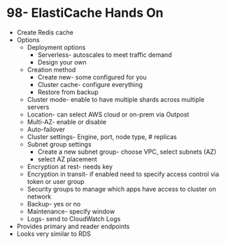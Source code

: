 # 98- ElastiCache Hands On

- Create Redis cache
- Options
	- Deployment options
		- Serverless- autoscales to meet traffic demand
		- Design your own
	- Creation method
		- Create new- some configured for you
		- Cluster cache- configure everything
		- Restore from backup
	- Cluster mode- enable to have multiple shards across multiple servers
	- Location- can select AWS cloud or on-prem via Outpost
	- Multi-AZ- enable or disable
	- Auto-failover
	- Cluster settings- Engine, port, node type, # replicas
	- Subnet group settings
		- Create a new subnet group- choose VPC, select subnets (AZ)
		- select AZ placement
	- Encryption at rest- needs key
	- Encryption in transit- if enabled need to specify access control via token or user group
	- Security groups to manage which apps have access to cluster on network
	- Backup- yes or no
	- Maintenance- specify window
	- Logs- send to CloudWatch Logs
- Provides primary and reader endpoints
- Looks very similar to RDS